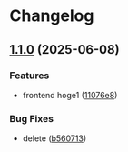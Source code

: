 # Changelog

## [1.1.0](https://github.com/fchimpan/release-please-dev/compare/v1.0.0...v1.1.0) (2025-06-08)


### Features

* frontend hoge1 ([11076e8](https://github.com/fchimpan/release-please-dev/commit/11076e8a3951902e4f74d08f099af3cd45768d8f))


### Bug Fixes

* delete ([b560713](https://github.com/fchimpan/release-please-dev/commit/b56071333c08cc95402c4bbc7d53e8ac5dec7c4a))
